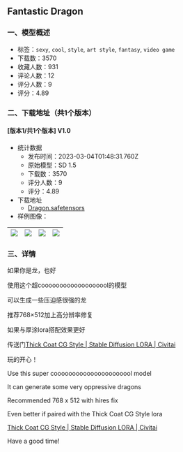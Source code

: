 ## Fantastic Dragon
### 一、模型概述

- 标签：`sexy`, `cool`, `style`, `art style`, `fantasy`, `video game`
- 下载数：3570
- 收藏人数：931
- 评论人数：12
- 评分人数：9
- 评分：4.89

### 二、下载地址（共1个版本）

#### [版本1/共1个版本] V1.0

- 统计数据
  - 发布时间：2023-03-04T01:48:31.760Z
  - 原始模型：SD 1.5
  - 下载数：3570
  - 评分人数：9
  - 评分：4.89
- 下载地址
  - [Dragon.safetensors](https://civitai.com/api/download/models/18259)
- 样例图像：

| <img src="https://image.civitai.com/xG1nkqKTMzGDvpLrqFT7WA/555204a4-89d8-4a23-ec2f-041bc0841300/width=450/187971.jpeg" /> | <img src="https://image.civitai.com/xG1nkqKTMzGDvpLrqFT7WA/51843180-be7a-4bd8-b9ff-27a15e4f8800/width=450/187979.jpeg" /> | <img src="https://image.civitai.com/xG1nkqKTMzGDvpLrqFT7WA/a06d5afc-a777-45d0-6c87-08025e5aa000/width=450/187978.jpeg" /> | <img src="https://image.civitai.com/xG1nkqKTMzGDvpLrqFT7WA/29a85e35-6430-48bc-e5d6-f78b7fba4600/width=450/187977.jpeg" /> |
| ---- | ---- | ---- | ---- |


### 三、详情
<p>如果你是龙，也好</p><p>使用这个超cooooooooooooooooool的模型</p><p>可以生成一些压迫感很强的龙</p><p>推荐768×512加上高分辨率修复</p><p>如果与厚涂lora搭配效果更好</p><p>传送门<a target="_blank" rel="ugc" href="https://civitai.com/models/14393/thick-coat-cg-style">Thick Coat CG Style | Stable Diffusion LORA | Civitai</a></p><p>玩的开心！</p><p></p><p>Use this super coooooooooooooooooooool model</p><p>It can generate some very oppressive dragons</p><p>Recommended 768 x 512 with hires fix</p><p>Even better if paired with the Thick Coat CG Style lora</p><p><a target="_blank" rel="ugc" href="https://civitai.com/models/14393/thick-coat-cg-style">Thick Coat CG Style | Stable Diffusion LORA | Civitai</a></p><p>Have a good time!</p>